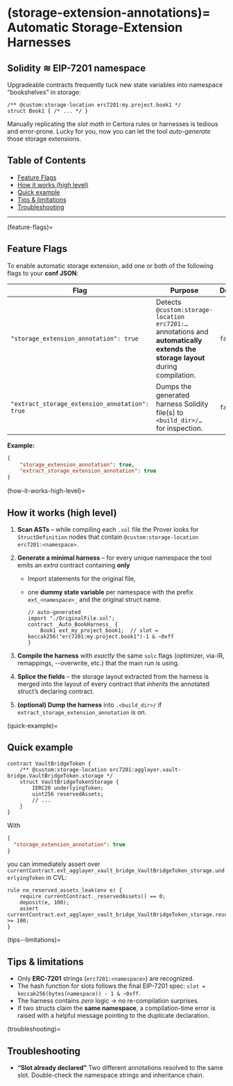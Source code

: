(storage-extension-annotations)=
Automatic Storage-Extension Harnesses
=====================================

Solidity ≋ EIP-7201 namespace
-----------------------------

Upgradeable contracts frequently tuck new state variables into
namespace “bookshelves” in storage:

```solidity
/** @custom:storage-location erc7201:my.project.book1 */
struct Book1 { /* ... */ }
```

Manually replicating the *slot math* in Certora rules or harnesses is
tedious and error-prone.
Lucky for you, now you can let the tool
*auto-generate* those storage extensions.

## Table of Contents

- [Feature Flags](#feature-flags)
- [How it works (high level)](#how-it-works-high-level)
- [Quick example](#quick-example)
- [Tips & limitations](#tips--limitations)
- [Troubleshooting](#troubleshooting)

---

(feature-flags)=
## Feature Flags

To enable automatic storage extension, add one or both of the following flags to your **conf JSON**:

| Flag                                           | Purpose                                                                                                                                | Default |
| ---------------------------------------------- | -------------------------------------------------------------------------------------------------------------------------------------- | ------- |
| `"storage_extension_annotation": true         `| Detects `@custom:storage-location erc7201:…` annotations and **automatically extends the storage layout** during compilation.           | `false` |
| `"extract_storage_extension_annotation": true` | Dumps the generated harness Solidity file(s) to `<build_dir>/…` for inspection.                            | `false` |

**Example:**

```json
{
    "storage_extension_annotation": true,
    "extract_storage_extension_annotation": true
}
```

(how-it-works-high-level)=
## How it works (high level)

1. **Scan ASTs** – while compiling each `.sol` file the Prover looks for
   `StructDefinition` nodes that contain
   `@custom:storage-location erc7201:<namespace>`.

2. **Generate a minimal harness** – for every unique namespace the tool
   emits an *extra* contract containing **only**

   * Import statements for the original file,
   * one **dummy state variable** per namespace with the prefix
     `ext_<namespace>_` and the original struct name.

     ```solidity
     // auto-generated
     import "./OriginalFile.sol";
     contract _Auto_BookHarness_ {
         Book1 ext_my_project_book1;  // slot = keccak256("erc7201:my.project.book1")-1 & ~0xff
     }
     ```

3. **Compile the harness** with *exactly* the same `solc` flags
   (optimizer, via-IR, remappings, --overwrite, etc.) that the main run
   is using.

4. **Splice the fields** – the storage layout extracted from the harness
   is merged into the layout of every contract that *inherits* the
   annotated struct’s declaring contract.

5. **(optional) Dump the harness** into
   `.<build_dir>/` if
   `extract_storage_extension_annotation` is on.

(quick-example)=
## Quick example

```solidity
contract VaultBridgeToken {
    /** @custom:storage-location erc7201:agglayer.vault-bridge.VaultBridgeToken.storage */
    struct VaultBridgeTokenStorage {
        IERC20 underlyingToken;
        uint256 reservedAssets;
        // ...
    }
}
```

With

```json
{
  "storage_extension_annotation": true
}
```

you can immediately assert over `currentContract.ext_agglayer_vault_bridge_VaultBridgeToken_storage.underlyingToken`
in CVL:

```cvl
rule no_reserved_assets_leak(env e) {
    require currentContract._reservedAssets() == 0;
    deposit(e, 100);
    assert currentContract.ext_agglayer_vault_bridge_VaultBridgeToken_storage.reservedAssets >= 100;
}
```

(tips--limitations)=
## Tips & limitations

* Only **ERC-7201** strings (`erc7201:<namespace>`) are recognized.
* The hash function for slots follows the final EIP-7201 spec:
  `slot = keccak256(bytes(namespace)) - 1 & ~0xff`.
* The harness contains *zero* logic → no re-compilation surprises.
* If two structs claim the **same namespace**, a compilation-time error
  is raised with a helpful message pointing to the duplicate
  declaration.

(troubleshooting)=
## Troubleshooting

* **“Slot already declared”**
  Two different annotations resolved to the same slot. Double-check the
  namespace strings and inheritance chain.
